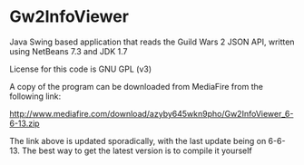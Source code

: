 Gw2InfoViewer
==========

Java Swing based application that reads the Guild Wars 2 JSON API,
written using NetBeans 7.3 and JDK 1.7

License for this code is GNU GPL (v3)

A copy of the program can be downloaded from MediaFire from the following link:

http://www.mediafire.com/download/azyby645wkn9pho/Gw2InfoViewer_6-6-13.zip

The link above is updated sporadically, with the last update being on 6-6-13.
The best way to get the latest version is to compile it yourself

